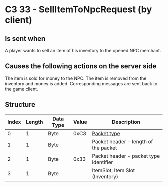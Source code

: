 # C3 33 - SellItemToNpcRequest (by client)

## Is sent when

A player wants to sell an item of his inventory to the opened NPC merchant.

## Causes the following actions on the server side

The item is sold for money to the NPC. The item is removed from the inventory and money is added. Corresponding messages are sent back to the game client.

## Structure

| Index | Length | Data Type | Value | Description |
|-------|--------|-----------|-------|-------------|
| 0 | 1 |   Byte   | 0xC3  | [Packet type](PacketTypes.md) |
| 1 | 1 |    Byte   |      | Packet header - length of the packet |
| 2 | 1 |    Byte   | 0x33  | Packet header - packet type identifier |
| 3 | 1 | Byte |  | ItemSlot; Item Slot (Inventory) |